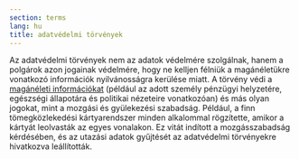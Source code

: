 ```yaml
---
section: terms
lang: hu
title: adatvédelmi törvények
---
```


Az adatvédelmi törvények nem az adatok védelmére szolgálnak, hanem a polgárok azon jogainak védelmére, hogy ne kelljen félniük a magánéletükre vonatkozó információk nyilvánosságra kerülése miatt. A törvény védi a [magánéleti információkat](../privacy/) (például az adott személy pénzügyi helyzetére, egészségi állapotára és politikai nézeteire vonatkozóan) és más olyan jogokat, mint a mozgási és gyülekezési szabadság. Például, a finn tömegközlekedési kártyarendszer minden alkalommal rögzítette, amikor a kártyát leolvasták az egyes vonalakon. Ez vitát indított a mozgásszabadság kérdésében, és az utazási adatok gyűjtését az adatvédelmi törvényekre hivatkozva leállították.

